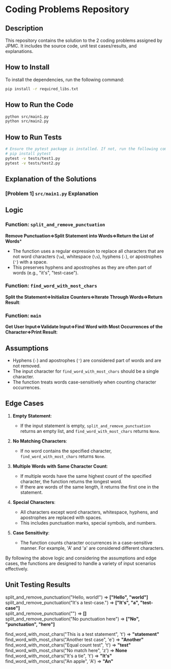 # Coding Problems Repository

## Description
This repository contains the solution to the 2 coding problems assigned by JPMC. It includes the source code, unit test cases/results, and explanations.


## How to Install

To install the dependencies, run the following command:

```bash
pip install -r required_libs.txt
```

## How to Run the Code
```bash
python src/main1.py
python src/main2.py
```

## How to Run Tests
```bash
# Ensure the pytest package is installed. If not, run the following command:
# pip install pytest
pytest -v tests/test1.py
pytest -v tests/test2.py
```



## Explanation of the Solutions

### [Problem 1] `src/main1.py` Explanation

## Logic

### Function: `split_and_remove_punctuation`

   **Remove Punctuation=>Split Statement into Words=>Return the List of Words***
   - The function uses a regular expression to replace all characters that are not word characters (`\w`), whitespace (`\s`), hyphens (`-`), or apostrophes (`'`) with a space.
   - This preserves hyphens and apostrophes as they are often part of words (e.g., "it's", "test-case").


### Function: `find_word_with_most_chars`

   **Split the Statement=>Initialize Counters=>Iterate Through Words=>Return Result**:


### Function: `main`

   **Get User Input=>Validate Input=>Find Word with Most Occurrences of the Character=>Print Result**:


## Assumptions

- Hyphens (`-`) and apostrophes (`'`) are considered part of words and are not removed.
- The input character for `find_word_with_most_chars` should be a single character.
- The function treats words case-sensitively when counting character occurrences.

## Edge Cases

1. **Empty Statement**:
   - If the input statement is empty, `split_and_remove_punctuation` returns an empty list, and `find_word_with_most_chars` returns `None`.

2. **No Matching Characters**:
   - If no word contains the specified character, `find_word_with_most_chars` returns `None`.

3. **Multiple Words with Same Character Count**:
   - If multiple words have the same highest count of the specified character, the function returns the longest word.
   - If there are words of the same length, it returns the first one in the statement.

4. **Special Characters**:
   - All characters except word characters, whitespace, hyphens, and apostrophes are replaced with spaces.
   - This includes punctuation marks, special symbols, and numbers.

5. **Case Sensitivity**:
   - The function counts character occurrences in a case-sensitive manner. For example, 'A' and 'a' are considered different characters.

By following the above logic and considering the assumptions and edge cases, the functions are designed to handle a variety of input scenarios effectively.


## Unit Testing Results

split_and_remove_punctuation("Hello, world!") => **["Hello", "world"]**  
split_and_remove_punctuation("It's a test-case.") => **["It's", "a", "test-case"]**  
split_and_remove_punctuation("") => **[]**  
split_and_remove_punctuation("No punctuation here") => **["No", "punctuation", "here"]**  

find_word_with_most_chars("This is a test statement", 't') => **"statement"**  
find_word_with_most_chars("Another test case", 'e') => **"Another"**  
find_word_with_most_chars("Equal count test", 't') => **"test"**  
find_word_with_most_chars("No match here", 'z') => **None**  
find_word_with_most_chars("It's a tie", 't') => **"It's"**  
find_word_with_most_chars("An apple", 'A') => **"An"**
